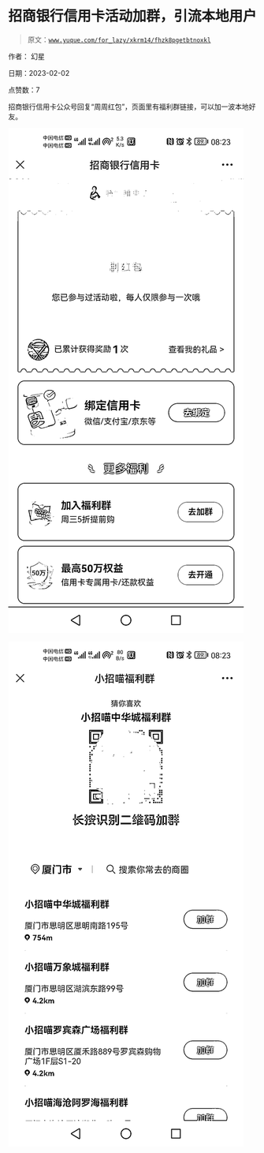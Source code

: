 # 招商银行信用卡活动加群，引流本地用户

> 原文：[`www.yuque.com/for_lazy/xkrm14/fhzk8pgetbtnoxkl`](https://www.yuque.com/for_lazy/xkrm14/fhzk8pgetbtnoxkl)



作者： 幻星 

日期：2023-02-02 

点赞数：7 

招商银行信用卡公众号回复“周周红包”，页面里有福利群链接，可以加一波本地好友。 

![](img/ba308035c6e7f2da009ce02a63c5e7a3.png) 

![](img/a3f6ca84ac14a7b0bb9bcf5983f56985.png) 

